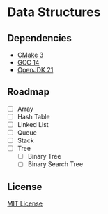# Data Structures

## Dependencies

- [CMake 3](https://cmake.org/)
- [GCC 14](https://gcc.gnu.org/)
- [OpenJDK 21](https://openjdk.org/projects/jdk/21/)

## Roadmap

- [ ] Array
- [ ] Hash Table
- [ ] Linked List
- [ ] Queue
- [ ] Stack
- [ ] Tree
  - [ ] Binary Tree
  - [ ] Binary Search Tree

## License

[MIT License](LICENSE.md)
